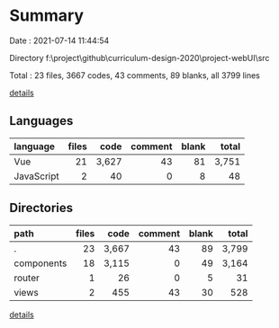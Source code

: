# Summary

Date : 2021-07-14 11:44:54

Directory f:\project\github\curriculum-design-2020\project-webUI\src

Total : 23 files,  3667 codes, 43 comments, 89 blanks, all 3799 lines

[details](details.md)

## Languages
| language | files | code | comment | blank | total |
| :--- | ---: | ---: | ---: | ---: | ---: |
| Vue | 21 | 3,627 | 43 | 81 | 3,751 |
| JavaScript | 2 | 40 | 0 | 8 | 48 |

## Directories
| path | files | code | comment | blank | total |
| :--- | ---: | ---: | ---: | ---: | ---: |
| . | 23 | 3,667 | 43 | 89 | 3,799 |
| components | 18 | 3,115 | 0 | 49 | 3,164 |
| router | 1 | 26 | 0 | 5 | 31 |
| views | 2 | 455 | 43 | 30 | 528 |

[details](details.md)